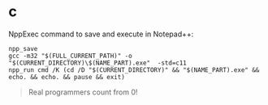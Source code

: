 # c
NppExec command to save and execute in Notepad++:

```
npp_save
gcc -m32 "$(FULL_CURRENT_PATH)" -o "$(CURRENT_DIRECTORY)\$(NAME_PART).exe"  -std=c11
npp_run cmd /K (cd /D "$(CURRENT_DIRECTORY)" && "$(NAME_PART).exe" && echo. && echo. && pause && exit)
```

> Real programmers count from 0!
